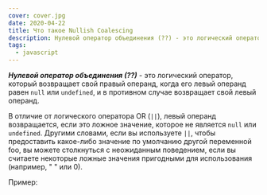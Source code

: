 ```yaml
---
cover: cover.jpg
date: 2020-04-22
title: Что такое Nullish Coalescing
description: Нулевой оператор объединения (??) - это логический оператор, который возвращает свой правый операнд, когда его левый операнд равен null или undefined, и в противном случае возвращает свой левый операнд.
tags:
  - javascript
---
```


**_Нулевой оператор объединения (??)_** - это логический оператор, который возвращает свой правый операнд, когда его левый операнд равен `null` или `undefined`, и в противном случае возвращает свой левый операнд.

В отличие от логического оператора OR (`||`), левый операнд возвращается, если это ложное значение, которое не является `null` или `undefined`. Другими словами, если вы используете `||`, чтобы предоставить какое-либо значение по умолчанию другой переменной foo, вы можете столкнуться с неожиданным поведением, если вы считаете некоторые ложные значения пригодными для использования (например, " " или 0).

Пример:

<script async="" src="//jsfiddle.net/NovaVovikov/wsanebp5/embed/js/dark/"></script>
